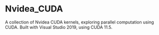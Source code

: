 # Nvidea_CUDA
 A collection of Nvidea CUDA kernels, exploring parallel computation using CUDA. Built with Visual Studio 2019, using CUDA 11.5.
